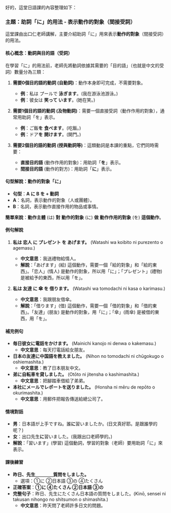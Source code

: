</br>
好的，這堂日語課的內容整理如下：

### **主題：助詞「に」的用法 - 表示動作的對象（間接受詞）**

這堂課由出口仁老師講解，主要介紹助詞「に」用來表示**動作的對象**（間接受詞）的用法。

#### **核心概念：動詞與目的語（受詞）**

在學習「に」的用法前，老師先將動詞依據其需要的「目的語」（也就是中文的受詞）數量分為三類：

1.  **需要0個目的語的動詞 (自動詞)**：動作本身即可完成，不需要對象。
    *   **例**：私は プールで **泳ぎます**。(我在游泳池游泳。)
    *   **例**：彼女は **笑って います**。(她在笑。)

2.  **需要1個目的語的動詞 (及物動詞)**：需要一個直接受詞（動作作用的對象），通常用助詞「を」表示。
    *   **例**：ご飯**を** **食べます**。(吃飯。)
    *   **例**：ドア**を** **開けます**。(開門。)

3.  **需要2個目的語的動詞 (授與動詞等)**：這類動詞是本課的重點，它們同時需要：
    *   **直接目的語** (動作作用的對象)：用助詞「**を**」表示。
    *   **間接目的語** (動作的對方)：用助詞「**に**」表示。

#### **句型解說：動作的對象「に」**

*   **句型**：**A に B を + 動詞**
*   **A**：名詞，表示動作的對象（人或團體）。
*   **B**：名詞，表示動作直接作用的物品或事情。

**簡單來說**：**動作主體** (は) **對** **動作的對象** (に) **做** **動作作用的對象** (を) **這個動作**。

#### **例句解說**

1.  **私は 恋人 に プレゼント を あげます。** (Watashi wa koibito ni purezento o agemasu.)
    *   **中文意思**：我送禮物給情人。
    *   **解說**：「あげます」(給) 這個動作，需要一個「給的對象」和「給的東西」。「恋人」(情人) 是動作的對象，所以用「に」；「プレゼント」(禮物) 是被給予的東西，所以用「を」。

2.  **私は 友達 に 傘 を 借ります。** (Watashi wa tomodachi ni kasa o karimasu.)
    *   **中文意思**：我跟朋友借傘。
    *   **解說**：「借ります」(借) 這個動作，需要一個「借的對象」和「借的東西」。「友達」(朋友) 是動作的對象，用「に」；「傘」(雨傘) 是被借的東西，用「を」。

#### **補充例句**

*   **毎日彼女に電話をかけます。** (Mainichi kanojo ni denwa o kakemasu.)
    *   **中文意思**：每天打電話給女朋友。
*   **日本の友達に中国語を教えました。** (Nihon no tomodachi ni chūgokugo o oshiemashita.)
    *   **中文意思**：教了日本朋友中文。
*   **弟に自転車を貸しました。** (Otōto ni jitensha o kashimashita.)
    *   **中文意思**：把腳踏車借給了弟弟。
*   **本社にメールでレポートを送りました。** (Honsha ni mēru de repōto o okurimashita.)
    *   **中文意思**：用郵件把報告傳送給總公司了。

#### **情境對話**

*   **男**：日本語が上手ですね。誰**に**習いましたか。(日文真好耶。是跟誰學的呢？)
*   **女**：出口先生**に**習いました。(我跟出口老師學的。)
*   **解說**：「習います」(學習) 這個動詞，學習的對象（老師）要用助詞「に」來表示。

#### **課後練習**

*   **昨日、先生＿＿＿＿質問をしました。**
    *   選項：①に ②日本語 ③の ④たくさん
*   **正確答案**：**①に ④たくさん ②日本語 ③の**
*   **完整句子**：昨日、先生にたくさん日本語の質問をしました。(Kinō, sensei ni takusan nihongo no shitsumon o shimashita.)
    *   **中文意思**：昨天問了老師許多日文的問題。


</br>
